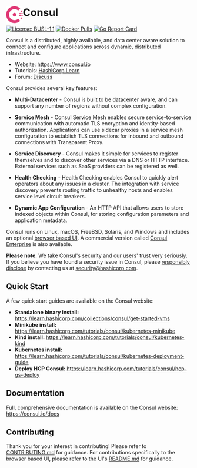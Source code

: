 <h1>
  <img src="./website/public/img/logo.svg" align="left" height="46px" alt="Consul logo"/>
  <span>Consul</span>
</h1>

[![License: BUSL-1.1](https://img.shields.io/badge/License-BUSL--1.1-yellow.svg)](LICENSE)
[![Docker Pulls](https://img.shields.io/docker/pulls/hashicorp/consul.svg)](https://hub.docker.com/r/hashicorp/consul)
[![Go Report Card](https://goreportcard.com/badge/github.com/hashicorp/consul)](https://goreportcard.com/report/github.com/hashicorp/consul)

Consul is a distributed, highly available, and data center aware solution to connect and configure applications across dynamic, distributed infrastructure.

* Website: https://www.consul.io
* Tutorials: [HashiCorp Learn](https://learn.hashicorp.com/consul)
* Forum: [Discuss](https://discuss.hashicorp.com/c/consul)

Consul provides several key features:

* **Multi-Datacenter** - Consul is built to be datacenter aware, and can
  support any number of regions without complex configuration.

* **Service Mesh** - Consul Service Mesh enables secure service-to-service
  communication with automatic TLS encryption and identity-based authorization. Applications
  can use sidecar proxies in a service mesh configuration to establish TLS
  connections for inbound and outbound connections with Transparent Proxy.

* **Service Discovery** - Consul makes it simple for services to register
  themselves and to discover other services via a DNS or HTTP interface.
  External services such as SaaS providers can be registered as well.

* **Health Checking** - Health Checking enables Consul to quickly alert
  operators about any issues in a cluster. The integration with service
  discovery prevents routing traffic to unhealthy hosts and enables service
  level circuit breakers.

* **Dynamic App Configuration** - An HTTP API that allows users to store indexed objects within Consul,
   for storing configuration parameters and application metadata.

Consul runs on Linux, macOS, FreeBSD, Solaris, and Windows and includes an
optional [browser based UI](https://demo.consul.io). A commercial version
called [Consul Enterprise](https://www.consul.io/docs/enterprise) is also
available.

**Please note**: We take Consul's security and our users' trust very seriously. If you
believe you have found a security issue in Consul, please [responsibly disclose](https://www.hashicorp.com/security#vulnerability-reporting)
by contacting us at security@hashicorp.com.

## Quick Start

A few quick start guides are available on the Consul website:

* **Standalone binary install:** https://learn.hashicorp.com/collections/consul/get-started-vms
* **Minikube install:** https://learn.hashicorp.com/tutorials/consul/kubernetes-minikube
* **Kind install:** https://learn.hashicorp.com/tutorials/consul/kubernetes-kind
* **Kubernetes install:** https://learn.hashicorp.com/tutorials/consul/kubernetes-deployment-guide
* **Deploy HCP Consul:** https://learn.hashicorp.com/tutorials/consul/hcp-gs-deploy 

## Documentation

Full, comprehensive documentation is available on the Consul website: https://consul.io/docs

## Contributing

Thank you for your interest in contributing! Please refer to [CONTRIBUTING.md](https://github.com/hashicorp/consul/blob/main/.github/CONTRIBUTING.md)
for guidance. For contributions specifically to the browser based UI, please
refer to the UI's [README.md](https://github.com/hashicorp/consul/blob/main/ui/packages/consul-ui/README.md)
for guidance.
